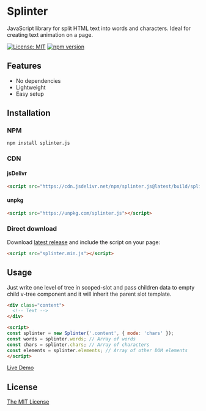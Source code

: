 # Splinter
JavaScript library for split HTML text into words and characters.
Ideal for creating text animation on a page.

[![License: MIT](https://img.shields.io/github/license/XAHTEP26/splinter.js.svg)](LICENSE)
[![npm version](https://img.shields.io/npm/v/splitter.js.svg)](https://www.npmjs.com/package/splitter.js)

## Features
- No dependencies
- Lightweight
- Easy setup

## Installation

### NPM

```
npm install splinter.js
```

### CDN
#### jsDelivr
```html
<script src="https://cdn.jsdelivr.net/npm/splinter.js@latest/build/splinter.min.js"></script>
```

#### unpkg
```html
<script src="https://unpkg.com/splinter.js"></script>
```

### Direct download
Download [latest release](https://github.com/XAHTEP26/splinter.js/releases/latest) and include the script on your page:
```html
<script src="splinter.min.js"></script>
```

## Usage

Just write one level of tree in scoped-slot and pass children data to empty child v-tree component and it will inherit the parent slot template.

```html
<div class="content">
  <!-- Text -->
</div>

<script>
const splinter = new Splinter('.content', { mode: 'chars' });
const words = splinter.words; // Array of words
const chars = splinter.chars; // Array of characters
const elements = splinter.elements; // Array of other DOM elements
</script>
```

[Live Demo](https://codepen.io/XAHTEP26/pen/GwEqZw)

## License
[The MIT License](LICENSE)
